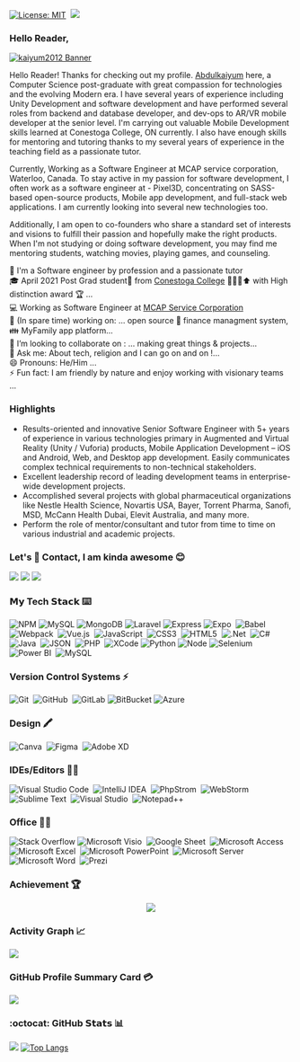 [![License: MIT](https://img.shields.io/badge/License-MIT-brightgreen.svg)](https://opensource.org/licenses/MIT)&nbsp;
![](https://komarev.com/ghpvc/?username=kaiyum2024&color-brightgreen.svg)&nbsp; 


### Hello Reader,

[<img alt="kaiyum2012 Banner" src="https://github.com/kaiyum2012/kaiyum2012/blob/main/image.png" align="center" />](https://ca.linkedin.com/in/kaiyum2012)
<br/>


Hello Reader! Thanks for checking out my profile. [Abdulkaiyum](https://ca.linkedin.com/in/kaiyum2012) here, a Computer Science post-graduate with great compassion for technologies and the evolving Modern era. I have several years of experience including Unity Development and software development and have performed several roles from backend and database developer, and dev-ops to AR/VR mobile developer at the senior level. I'm carrying out valuable Mobile Development skills learned at Conestoga College, ON currently. I also have enough skills for mentoring and tutoring thanks to my several years of experience in the teaching field as a passionate tutor.

Currently, Working as a Software Engineer at MCAP service corporation, Waterloo, Canada. To stay active in my passion for software development, I often work as a software engineer at - Pixel3D, concentrating on SASS-based open-source products, Mobile app development, and full-stack web applications. I am currently looking into several new technologies too.

Additionally, I am open to co-founders who share a standard set of interests and visions to fulfill their passion and hopefully make the right products. When I'm not studying or doing software development, you may find me mentoring students, watching movies, playing games, and counseling.


💫 I'm a Software engineer by profession and a passionate tutor 
<br> 🎓 April 2021 Post Grad student🧑 from [Conestoga College](https://www.conestogac.on.ca/) 🏫​👩‍🎓​⬆️️​ with High distinction award 🏆 ...
<br> 💻 Working as Software Engineer at [MCAP Service Corporation](https://www.mcap.com/)
<br> 🔭 (In spare time) working on: ... open source 💸 finance managment system, 👪 MyFamily app platform...
<br> 👯 I’m looking to collaborate on : ... making great things & projects...
<br> 💬 Ask me:  About tech, religion and I can go on and on !...
<br> 😄 Pronouns: He/Him ...
<br> ⚡ Fun fact: I am friendly by nature and enjoy working with visionary teams ...

### Highlights 
- Results-oriented and innovative Senior Software Engineer with 5+ years of experience in various technologies
primary in Augmented and Virtual Reality (Unity / Vuforia) products, Mobile Application Development – iOS and
Android, Web, and Desktop app development.
Easily communicates complex technical requirements to non-technical stakeholders.
- Excellent leadership record of leading development teams in enterprise-wide development projects.
- Accomplished several projects with global pharmaceutical organizations like Nestle Health Science, Novartis USA,
Bayer, Torrent Pharma, Sanofi, MSD, McCann Health Dubai, Elevit Australia, and many more.
- Perform the role of mentor/consultant and tutor from time to time on various industrial and academic projects.


### Let's 📱 Contact, I am kinda awesome 😊 
[![](https://img.shields.io/badge/LinkedIn-Abdulkaiyum_Shaikh-blue?logo=Linkedin&logoColor=blue&labelColor=black)](https://ca.linkedin.com/in/kaiyum2024)
[![](https://img.shields.io/badge/GitHub-Abdulkaiyum_Shaikh-%23181717?logo=github)](https://github.com/kaiyum2024)
[![](https://img.shields.io/badge/Gmail-Abdulkaiyum_Shaikh-D1483?logo=gmail&logoColor=red&labelColor=white)](mailto:abdulkaiyum.creatrix@gmail.com)

### 𝗠𝘆 Tech 𝗦𝘁𝗮𝗰𝗸 ⌨️
![NPM](https://img.shields.io/badge/NPM-%23000000?style=for-the-badge&logo=npm&logoColor=white)
![MySQL](https://img.shields.io/badge/MySQL-005C84?style=for-the-badge&logo=mysql&logoColor=white)
![MongoDB](https://img.shields.io/badge/MongoDB-4EA94B?style=for-the-badge&logo=mongodb&logoColor=white)
![Laravel](https://img.shields.io/badge/Laravel-FF2D20?style=for-the-badge&logo=laravel&logoColor=white)
![Express](https://img.shields.io/badge/Express.js-000000?style=for-the-badge&logo=express&logoColor=white)
![Expo](https://img.shields.io/badge/expo-1C1E24?style=for-the-badge&logo=expo&logoColor=#D04A37)&nbsp;
![Babel](https://img.shields.io/badge/Babel-F9DC3e?style=for-the-badge&logo=babel&logoColor=black)&nbsp;
![Webpack](https://img.shields.io/badge/webpack-%238DD6F9.svg?style=for-the-badge&logo=webpack&logoColor=black)&nbsp;
![Vue.js](https://img.shields.io/badge/-Vue.js-%232c3e50?style=for-the-badge&logo=vuedotjs)&nbsp;
![JavaScript](https://img.shields.io/badge/javascript-%23323330.svg?style=for-the-badge&logo=javascript&logoColor=%23F7DF1E)&nbsp;
![CSS3](https://img.shields.io/badge/css3-%231572B6.svg?style=for-the-badge&logo=css3&logoColor=white)&nbsp;
![HTML5](https://img.shields.io/badge/html5-%23E34F26.svg?style=for-the-badge&logo=html5&logoColor=white)&nbsp;
![.Net](https://img.shields.io/badge/.NET-5C2D91?style=for-the-badge&logo=.net&logoColor=white)&nbsp;
![C#](https://img.shields.io/badge/c%23-%23239120.svg?style=for-the-badge&logo=c-sharp&logoColor=white)&nbsp;
![Java](https://img.shields.io/badge/java-%23ED8B00.svg?style=for-the-badge&logo=java&logoColor=white)&nbsp;
![JSON](https://img.shields.io/badge/json-5E5C5C?style=for-the-badge&logo=json&logoColor=white)&nbsp;
![PHP](https://img.shields.io/badge/php-%23777BB4.svg?style=for-the-badge&logo=php&logoColor=white)&nbsp;
![XCode](https://img.shields.io/badge/Xcode-007ACC?style=for-the-badge&logo=Xcode&logoColor=white)
![Python](https://img.shields.io/badge/python-3670A0?style=for-the-badge&logo=python&logoColor=ffdd54)
![Node](https://img.shields.io/badge/Node.js-339933?style=for-the-badge&logo=nodedotjs&logoColor=white)
![Selenium](https://img.shields.io/badge/-selenium-%43B02A?style=for-the-badge&logo=selenium&logoColor=white)&nbsp;
![Power BI](https://img.shields.io/badge/Power_BI-F2C811?style=for-the-badge&logo=Power%20BI&logoColor=white)&nbsp;
![MySQL](https://img.shields.io/badge/MySQL-white?style=for-the-badge&logo=MySQL)

### Version Control Systems ⚡

![Git](https://img.shields.io/badge/git-%23F05033.svg?style=for-the-badge&logo=git&logoColor=white)&nbsp;
![GitHub](https://img.shields.io/badge/github-%23121011.svg?style=for-the-badge&logo=github&logoColor=white)&nbsp;
![GitLab](https://img.shields.io/badge/-GitLab-FCA121?style=for-the-badge&logo=gitlab)
![BitBucket](https://img.shields.io/badge/Bitbucket-0747a6?style=for-the-badge&logo=bitbucket&logoColor=white)
![Azure](https://img.shields.io/badge/Azure_DevOps-0078D7?style=for-the-badge&logo=azure-devops&logoColor=white)


### Design 🖍
![Canva](https://img.shields.io/badge/Canva-%2300C4CC.svg?&style=for-the-badge&logo=Canva&logoColor=white)&nbsp;
![Figma](https://img.shields.io/badge/Figma-F24E1E?style=for-the-badge&logo=figma&logoColor=white)&nbsp;
![Adobe XD](https://img.shields.io/badge/Adobe%20XD-470137?style=for-the-badge&logo=Adobe%20XD&logoColor=#FF61F6)&nbsp;

### IDEs/Editors 👨‍💻
![Visual Studio Code](https://img.shields.io/badge/Visual%20Studio%20Code-0078d7.svg?style=for-the-badge&logo=visual-studio-code&logoColor=white)&nbsp;
![IntelliJ IDEA](https://img.shields.io/badge/IntelliJ_IDEA-000000.svg?style=for-the-badge&logo=intellij-idea&logoColor=white)&nbsp;
![PhpStrom](https://img.shields.io/badge/PhpStorm-000000.svg?style=for-the-badge&logo=phpstorm&logoColor=white)&nbsp;
![WebStorm](https://img.shields.io/badge/WebStorm-000000.svg?style=for-the-badge&logo=webstorm&logoColor=white)&nbsp;
![Sublime Text](https://img.shields.io/badge/sublime_text-%23575757.svg?style=for-the-badge&logo=sublime-text&logoColor=important)&nbsp;
![Visual Studio](https://img.shields.io/badge/Visual%20Studio-5C2D91.svg?style=for-the-badge&logo=visual-studio&logoColor=white)&nbsp;
![Notepad++](https://img.shields.io/badge/Notepad++-90E59A.svg?style=for-the-badge&logo=notepad%2B%2B&logoColor=black)


### Office 👨‍💻
![Stack Overflow](https://img.shields.io/badge/Stack_Overflow-FE7A16?style=for-the-badge&logo=stack-overflow&logoColor=white)
![Microsoft Visio](https://img.shields.io/badge/Microsoft_Visio-3955A3?style=for-the-badge&logo=microsoft-visio&logoColor=white)&nbsp;
![Google Sheet](https://img.shields.io/badge/Google%20Sheets-34A853?style=for-the-badge&logo=google-sheets&logoColor=white)&nbsp;
![Microsoft Access](https://img.shields.io/badge/Microsoft_Access-A4373A?style=for-the-badge&logo=microsoft-access&logoColor=white)&nbsp;
![Microsoft Excel](https://img.shields.io/badge/Microsoft_Excel-217346?style=for-the-badge&logo=microsoft-excel&logoColor=white)&nbsp;
![Microsoft PowerPoint](https://img.shields.io/badge/Microsoft_PowerPoint-B7472A?style=for-the-badge&logo=microsoft-powerpoint&logoColor=white)&nbsp;
![Microsoft Server](https://img.shields.io/badge/Microsoft_SQL_Server-CC2927?style=for-the-badge&logo=microsoft-sql-server&logoColor=white)&nbsp;
![Microsoft Word](https://img.shields.io/badge/Microsoft_Word-2B579A?style=for-the-badge&logo=microsoft-word&logoColor=white)&nbsp;
![Prezi](https://img.shields.io/badge/Prezi-3181FF?style=for-the-badge&logo=prezi&logoColor=white)



### Achievement 🏆
<p align="center"><img src="https://github-profile-trophy.vercel.app/?username=kaiyum2024&no-frame=true&theme=chalk" /></a> </p>

### Activity Graph 📈
![](https://activity-graph.herokuapp.com/graph?username=kaiyum2024&theme=github)

### GitHub Profile Summary Card 💳
![](https://github-profile-summary-cards.vercel.app/api/cards/profile-details?username=kaiyum2024&theme=vue)

### :octocat: GitHub 𝗦𝘁𝗮𝘁𝘀 📊
[![](https://github-readme-stats.vercel.app/api?username=kaiyum2024&count_private=true&show_icons=true&border_radius=10&include_all_commits=true&theme=vue)](https://kaiyum2024.github.io/) 
[![Top Langs](https://github-readme-stats.vercel.app/api/top-langs/?username=kaiyum2024&theme=vue)](https://github.com/kaiyum2024/github-readme-stats)
